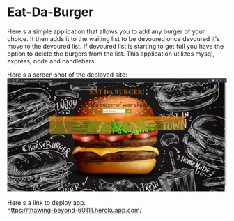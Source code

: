 # Eat-Da-Burger

Here's a simple application that allows you to add any burger of your choice. It then adds it to the waiting list to be devoured once devoured it's move to the devoured list.
If devoured list is starting to get full you have the option to delete the burgers from the list. This application utilizes mysql, express, node and handlebars.

Here's a screen shot of the deployed site:
![Image of site](./assets/images/burgersite.PNG)

Here's a link to deploy app.\
https://thawing-beyond-60111.herokuapp.com/